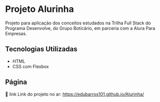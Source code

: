 # Projeto Alurinha

Projeto para aplicação dos conceitos estudados na Trilha Full Stack do Programa Desenvolve, do Grupo Boticário, em parceria com a Alura Para Empresas.

## Tecnologias Utilizadas

- HTML
- CSS com Flexbox

## Página

🔗 link Link do projeto no ar: https://edubarros101.github.io/Alurinha/
